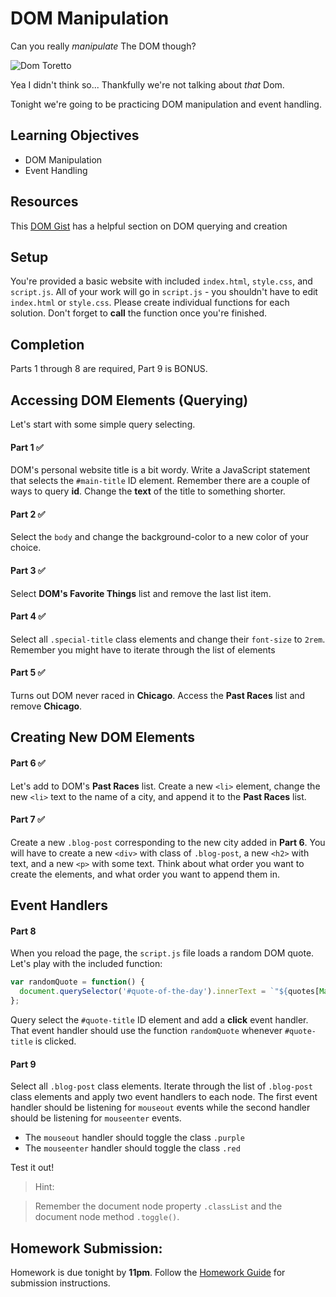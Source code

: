 # DOM Manipulation

Can you really *manipulate* The DOM though?

![Dom Toretto](https://media.giphy.com/media/XDb8RW95ZVLLW/giphy.gif)

Yea I didn't think so... Thankfully we're not talking about *that* Dom.

Tonight we're going to be practicing DOM manipulation and event handling.

## Learning Objectives
- DOM Manipulation
- Event Handling

## Resources
This [DOM Gist](https://gist.github.com/thegitfather/9c9f1a927cd57df14a59c268f118ce86) has a helpful section on DOM querying and creation

## Setup
You're provided a basic website with included `index.html`, `style.css`, and `script.js`. All of your work will go in `script.js` - you shouldn't have to edit `index.html` or `style.css`. Please create individual functions for each solution. Don't forget to **call** the function once you're finished.

## Completion
Parts 1 through 8 are required, Part 9 is BONUS.

## Accessing DOM Elements (Querying)
Let's start with some simple query selecting.

#### Part 1 ✅
DOM's personal website title is a bit wordy. Write a JavaScript statement that selects the `#main-title` ID element. Remember there are a couple of ways to query **id**. Change the **text** of the title to something shorter.

#### Part 2 ✅
Select the `body` and change the background-color to a new color of your choice.

#### Part 3 ✅
Select **DOM's Favorite Things** list and remove the last list item.

#### Part 4 ✅
Select all `.special-title` class elements and change their `font-size` to `2rem`. Remember you might have to iterate through the list of elements

#### Part 5 ✅
Turns out DOM never raced in **Chicago**. Access the **Past Races** list and remove **Chicago**.

## Creating New DOM Elements

#### Part 6 ✅
Let's add to DOM's **Past Races** list. Create a new `<li>` element, change the new `<li>` text to the name of a city, and append it to the **Past Races** list.

#### Part 7 ✅
Create a new `.blog-post` corresponding to the new city added in **Part 6**. You will have to create a new `<div>` with class of `.blog-post`, a new `<h2>` with text, and a new `<p>` with some text. Think about what order you want to create the elements, and what order you want to append them in.

## Event Handlers

#### Part 8
When you reload the page, the `script.js` file loads a random DOM quote. Let's play with the included function:

```javascript
var randomQuote = function() {
  document.querySelector('#quote-of-the-day').innerText = `"${quotes[Math.floor(Math.random() * quotes.length)]}"`;
};
```

Query select the `#quote-title` ID element and add a **click** event handler. That event handler should use the function `randomQuote` whenever `#quote-title` is clicked.

#### Part 9
Select all `.blog-post` class elements. Iterate through the list of `.blog-post` class elements and apply two event handlers to each node. The first event handler should be listening for `mouseout` events while the second handler should be listening for `mouseenter` events.

- The `mouseout` handler should toggle the class `.purple`
- The `mouseenter` handler should toggle the class `.red`

Test it out!

> Hint:

> Remember the document node property `.classList` and the document node method `.toggle()`.


## Homework Submission:

Homework is due tonight by **11pm**. Follow the [Homework Guide](https://git.generalassemb.ly/wdi-nyc-1-30/syllabus/wiki/Homework-Submission) for submission instructions.
